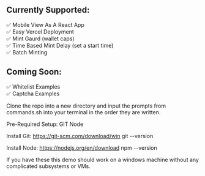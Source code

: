 ## Currently Supported:
✅ Mobile View As A React App <br>
✅ Easy Vercel Deployment <br>
✅ Mint Gaurd (wallet caps) <br>
✅ Time Based Mint Delay (set a start time) <br>
✅ Batch Minting

## Coming Soon:
✅ Whitelist Examples <br>
✅ Captcha Examples

Clone the repo into a new directory and input the prompts from commands.sh into your terminal in the order they are written.

Pre-Required Setup:
GIT
Node

Install Git:
https://git-scm.com/download/win
git --version

Install Node:
https://nodejs.org/en/download
npm --version

If you have these this demo should work on a windows machine without any complicated subsystems or VMs.
